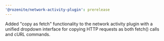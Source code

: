 ```yaml
---
'@rozenite/network-activity-plugin': prerelease
---
```


Added "copy as fetch" functionality to the network activity plugin with a unified dropdown interface for copying HTTP requests as both fetch() calls and cURL commands.
